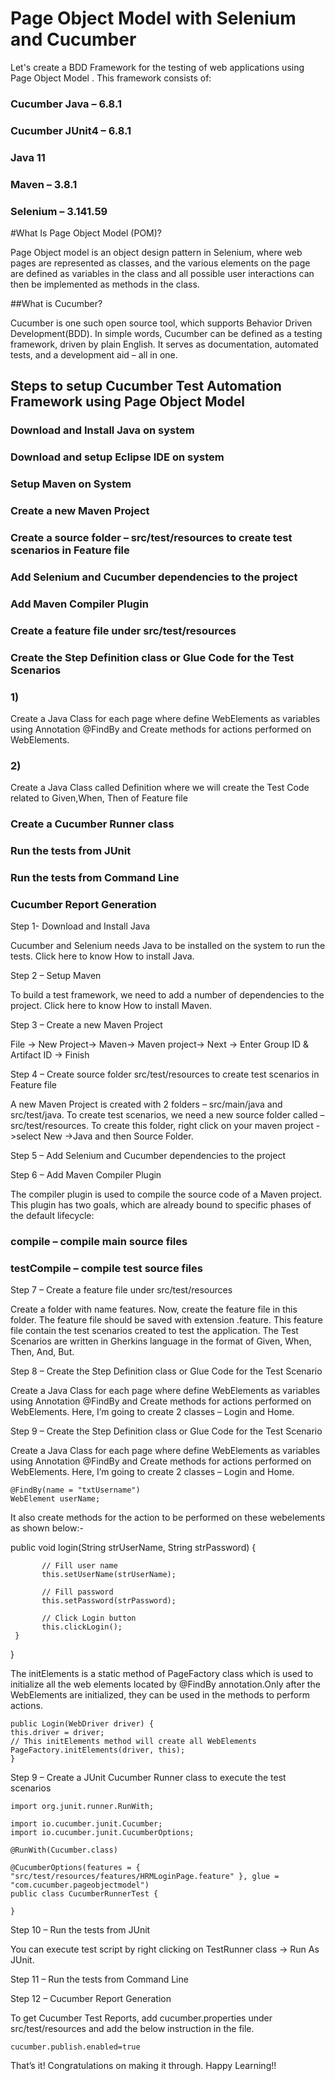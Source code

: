 # Page Object Model with Selenium and Cucumber

Let's create a BDD Framework for the testing of web applications using Page Object Model . This framework consists of:

### Cucumber Java – 6.8.1
### Cucumber JUnit4 – 6.8.1
### Java 11
### Maven – 3.8.1
### Selenium – 3.141.59

#What Is Page Object Model (POM)?

Page Object model is an object design pattern in Selenium, where web pages are represented as classes, and the various elements on the page are defined as variables in the class and all possible user interactions can then be implemented as methods in the class.

##What is Cucumber?

Cucumber is one such open source tool, which supports Behavior Driven Development(BDD). In simple words, Cucumber can be defined as a testing framework, driven by plain English. It serves as documentation, automated tests, and a development aid – all in one.

## Steps to setup Cucumber Test Automation Framework using Page Object Model

### Download and Install **Java** on system
### Download and setup Eclipse IDE on system
### Setup Maven on System
### Create a new Maven Project
### Create a source folder – src/test/resources to create test scenarios in Feature file
### Add Selenium and Cucumber dependencies to the project
### Add Maven Compiler Plugin
### Create a feature file under src/test/resources
### Create the Step Definition class or Glue Code for the Test Scenarios
### 1)
Create a Java Class for each page where define WebElements as variables using Annotation @FindBy and Create methods for actions performed on WebElements.
### 2)
Create a Java Class called Definition where we will create the Test Code related to Given,When, Then of Feature file
### Create a Cucumber Runner class
### Run the tests from JUnit
### Run the tests from Command Line
### Cucumber Report Generation

Step 1- Download and Install Java

Cucumber and Selenium needs Java to be installed on the system to run the tests. Click here to know How to install Java.

Step 2 – Setup Maven

To build a test framework, we need to add a number of dependencies to the project. Click here to know How to install Maven.

Step 3 – Create a new Maven Project

File -> New Project-> Maven-> Maven project-> Next -> Enter Group ID & Artifact ID -> Finish

Step 4 – Create source folder src/test/resources to create test scenarios in Feature file

A new Maven Project is created with 2 folders – src/main/java and src/test/java. To create test scenarios, we need a new source folder called – src/test/resources. To create this folder, right click on your maven project ->select New ->Java and then Source Folder.

Step 5 – Add Selenium and Cucumber dependencies to the project

Step 6 – Add Maven Compiler Plugin

The compiler plugin is used to compile the source code of a Maven project. This plugin has two goals, which are already bound to specific phases of the default lifecycle:

### compile – compile main source files
### testCompile – compile test source files

Step 7 – Create a feature file under src/test/resources

Create a folder with name features. Now, create the feature file in this folder. The feature file should be saved with extension .feature. This feature file contain the test scenarios created to test the application. The Test Scenarios are written in Gherkins language in the format of Given, When, Then, And, But.

Step 8 – Create the Step Definition class or Glue Code for the Test Scenario

Create a Java Class for each page where define WebElements as variables using Annotation
@FindBy and Create methods for actions performed on WebElements. Here, I’m going to create 2 classes – Login and Home.

Step 9 – Create the Step Definition class or Glue Code for the Test Scenario

Create a Java Class for each page where define WebElements as variables using Annotation @FindBy and Create methods for actions performed on WebElements. Here, I’m going to create 2 classes – Login and Home.
```
@FindBy(name = "txtUsername")
WebElement userName;
```

It also create methods for the action to be performed on these webelements as shown below:-

public void login(String strUserName, String strPassword) {

           // Fill user name
           this.setUserName(strUserName);
  
           // Fill password
           this.setPassword(strPassword);
  
           // Click Login button
           this.clickLogin();
     }
}

The initElements is a static method of PageFactory class which is used to initialize all the web elements located by @FindBy annotation.Only after the WebElements are initialized, they can be used in the methods to perform actions.

```
public Login(WebDriver driver) {
this.driver = driver;
// This initElements method will create all WebElements
PageFactory.initElements(driver, this);
}
```

Step 9 – Create a JUnit Cucumber Runner class to execute the test scenarios
```
import org.junit.runner.RunWith;

import io.cucumber.junit.Cucumber;
import io.cucumber.junit.CucumberOptions;

@RunWith(Cucumber.class)

@CucumberOptions(features = {
"src/test/resources/features/HRMLoginPage.feature" }, glue = "com.cucumber.pageobjectmodel")
public class CucumberRunnerTest {

}
```

Step 10 – Run the tests from JUnit

You can execute test script by right clicking on TestRunner class -> Run As JUnit.

Step 11 – Run the tests from Command Line

Step 12 – Cucumber Report Generation

To get Cucumber Test Reports, add cucumber.properties under src/test/resources and add the below instruction in the file.

```
cucumber.publish.enabled=true
```

That’s it! Congratulations on making it through. Happy Learning!!


